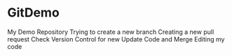 # GitDemo
My Demo Repository
Trying to create a new branch
Creating a new pull request
Check Version Control for new 
Update Code and Merge
Editing my code
